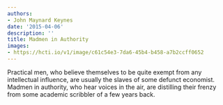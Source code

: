 ```yaml
---
authors:
- John Maynard Keynes
date: '2015-04-06'
description: ''
title: Madmen in Authority
images:
- https://hcti.io/v1/image/c61c54e3-7da6-45b4-b458-a7b2ccff0652
---
```


Practical men, who believe themselves to be quite exempt from any intellectual influence, are usually the slaves of some defunct economist. Madmen in authority, who hear voices in the air, are distilling their frenzy from some academic scribbler of a few years back.